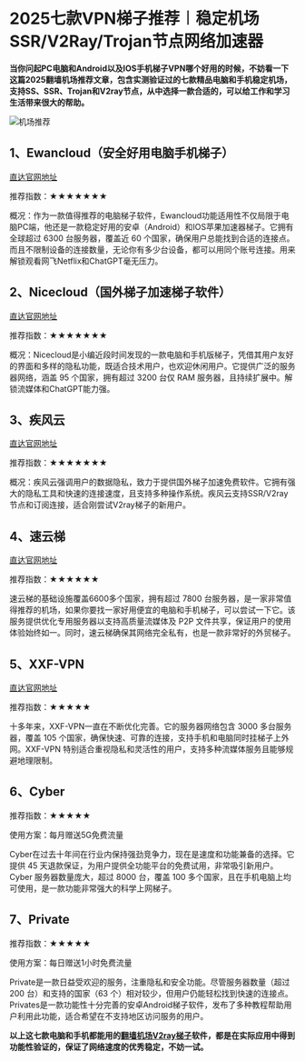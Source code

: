 # 2025七款VPN梯子推荐︱稳定机场SSR/V2Ray/Trojan节点网络加速器

**当你问起PC电脑和Android以及IOS手机梯子VPN哪个好用的时候，不妨看一下这篇2025翻墙机场推荐文章，包含实测验证过的七款精品电脑和手机稳定机场，支持SS、SSR、Trojan和V2ray节点，从中选择一款合适的，可以给工作和学习生活带来很大的帮助。**

![机场推荐](https://www.cnvintage.org/assets/files/2024-12-16/1734326296-631513-image.png)


## 1、Ewancloud（安全好用电脑手机梯子）

[直达官网地址 ](https://go.1vpn.cc/ewan)

推荐指数：★★★★★★★


概况：作为一款值得推荐的电脑梯子软件，Ewancloud功能适用性不仅局限于电脑PC端，他还是一款稳定好用的安卓（Android）和IOS苹果加速器梯子。它拥有全球超过 6300 台服务器，覆盖近 60 个国家，确保用户总能找到合适的连接点。而且不限制设备的连接数量，无论你有多少台设备，都可以用同个账号连接。用来解锁观看网飞Netflix和ChatGPT毫无压力。

## 2、Nicecloud（国外梯子加速梯子软件）

[直达官网地址 ](https://go.1vpn.cc/nisi)

推荐指数：★★★★★★★



概况：Nicecloud是小编近段时间发现的一款电脑和手机版梯子，凭借其用户友好的界面和多样的隐私功能，既适合技术用户，也欢迎休闲用户。它提供广泛的服务器网络，涵盖 95 个国家，拥有超过 3200 台仅 RAM 服务器，且持续扩展中。解锁流媒体和ChatGPT能力强。

## 3、疾风云

[直达官网地址 ](https://go.1vpn.cc/jife)

推荐指数：★★★★★★★



概况：疾风云强调用户的数据隐私，致力于提供国外梯子加速免费软件。它拥有强大的隐私工具和快速的连接速度，且支持多种操作系统。疾风云支持SSR/V2ray节点和订阅连接，适合刚尝试V2ray梯子的新用户。

## 4、速云梯

[直达官网地址 ](https://go.1vpn.cc/suyu)

推荐指数：★★★★★★



速云梯的基础设施覆盖6600多个国家，拥有超过 7800 台服务器，是一家非常值得推荐的机场，如果你要找一家好用便宜的电脑和手机梯子，可以尝试一下它。该服务提供优化专用服务器以支持高质量流媒体及 P2P 文件共享，保证用户的使用体验始终如一。同时，速云梯确保其网络完全私有，也是一款非常好的外贸梯子。

## 5、XXF-VPN

[直达官网地址 ](https://go.1vpn.cc/xxfeng)


推荐指数：★★★★★


十多年来，XXF-VPN一直在不断优化完善。它的服务器网络包含 3000 多台服务器，覆盖 105 个国家，确保快速、可靠的连接，支持手机和电脑同时挂梯子上外网。XXF-VPN 特别适合重视隐私和灵活性的用户，支持多种流媒体服务且能够规避地理限制。

## 6、Cyber

推荐指数：★★★★★

使用方案：每月赠送5G免费流量

Cyber在过去十年间在行业内保持强劲竞争力，现在是速度和功能兼备的选择。它提供 45 天退款保证，为用户提供全功能平台的免费试用，非常吸引新用户。Cyber 服务器数量庞大，超过 8000 台，覆盖 100 多个国家，且在手机电脑上均可使用，是一款功能非常强大的科学上网梯子。

## 7、Private

推荐指数：★★★★★

使用方案：每日赠送1小时免费流量

Private是一款日益受欢迎的服务，注重隐私和安全功能。尽管服务器数量（超过 200 台）和支持的国家（63 个）相对较少，但用户仍能轻松找到快速的连接点。 Privates是一款功能性十分完善的安卓Android梯子软件，发布了多种教程帮助用户利用此功能，适合希望在不支持地区访问服务的用户。

**以上这七款电脑和手机都能用的[翻墙机场V2ray梯子](https://www.cnvintage.org/d/617-vpn)软件，都是在实际应用中得到功能性验证的，保证了网络速度的优秀稳定，不妨一试。**
